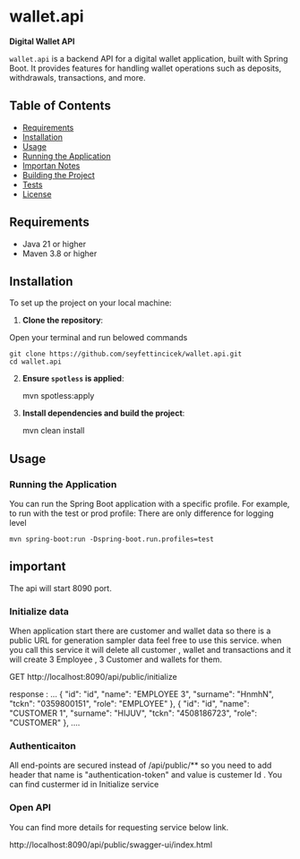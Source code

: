 # wallet.api
**Digital Wallet API**

`wallet.api` is a backend API for a digital wallet application, built with Spring Boot. It provides features for handling wallet operations such as deposits, withdrawals, transactions, and more.

## Table of Contents

- [Requirements](#requirements)
- [Installation](#installation)
- [Usage](#usage)
- [Running the Application](#running-the-application)
- [Importan Notes](#important)
- [Building the Project](#building-the-project)
- [Tests](#tests)
- [License](#license)

## Requirements

- Java 21 or higher
- Maven 3.8 or higher

## Installation

To set up the project on your local machine:

1. **Clone the repository**:

Open your terminal and run belowed commands
 

	git clone https://github.com/seyfettincicek/wallet.api.git
	cd wallet.api



2. **Ensure `spotless` is applied**:
    
    mvn spotless:apply
   

3. **Install dependencies and build the project**:
   
    mvn clean install
   

## Usage

### Running the Application

You can run the Spring Boot application with a specific profile. For example, to run with the test or prod profile: There are only difference for logging level

    mvn spring-boot:run -Dspring-boot.run.profiles=test


## important

The api will start 8090 port.

### Initialize data

When application start there are customer and wallet data so there is a public URL for generation sampler data feel free to use this service. 
 when you call this service it will delete all customer , wallet and transactions and it will create 3 Employee , 3 Customer and wallets for them.
 
 GET http://localhost:8090/api/public/initialize
 
 response :
 ...
     {
        "id": "id",
        "name": "EMPLOYEE 3",
        "surname": "HnmhN",
        "tckn": "0359800151",
        "role": "EMPLOYEE"
    },
    {
        "id": "id",
        "name": "CUSTOMER 1",
        "surname": "HIJUV",
        "tckn": "4508186723",
        "role": "CUSTOMER"
    },
 ....
### Authenticaiton

All end-points are secured instead of /api/public/** so you need to add header that name is "authentication-token" and value is custemer Id . You can find custermer id in Initialize service


### Open API
You can find more details for requesting service below link.

http://localhost:8090/api/public/swagger-ui/index.html	

